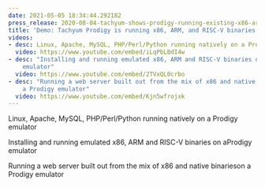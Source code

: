 ```yaml
---
date: 2021-05-05 18:34:44.292182
press_release: 2020-08-04-tachyum-shows-prodigy-running-existing-x86-arm-and-risc-v-software
title: 'Demo: Tachyum Prodigy is running x86, ARM, and RISC-V binaries'
videos:
- desc: Linux, Apache, MySQL, PHP/Perl/Python running natively on a Prodigy emulator
  video: https://www.youtube.com/embed/iLqPbLBdI4w
- desc: "Installing and running emulated x86, ARM and RISC-V binaries on a\n\t\t\t\t\t\tProdigy
    emulator"
  video: https://www.youtube.com/embed/2TVxQL0crbo
- desc: "Running a web server built out from the mix of x86 and native binaries\n\t\t\t\t\t\ton
    a Prodigy emulator"
  video: https://www.youtube.com/embed/Kjn5wfrojxk
---
```


Linux, Apache, MySQL, PHP/Perl/Python running natively on a Prodigy emulator

Installing and running emulated x86, ARM and RISC-V binaries on aProdigy emulator

Running a web server built out from the mix of x86 and native binarieson a Prodigy emulator